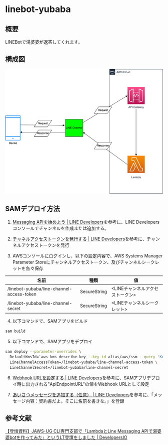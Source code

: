 # linebot-yubaba

## 概要

LINEBotで湯婆婆が返答してくれます。

## 構成図

![diagram](./image/diagram.drawio.png)

## SAMデプロイ方法

1. [Messaging APIを始めよう \| LINE Developers](https://developers.line.biz/ja/docs/messaging-api/getting-started/)を参考に、LINE Developersコンソールでチャンネルを作成または追加する。  

2. [チャネルアクセストークンを発行する \| LINE Developers](https://developers.line.biz/ja/docs/messaging-api/building-bot/#issue-a-channel-access-token)を参考に、チャンネルアクセストークンを発行

3. AWSコンソールにログインし、以下の設定内容で、AWS Systems Manager Parameter Storeにチャンネルアクセストークン、及びチャンネルシークレットを各々保存  

|名前|種類|値|
|---|---|---|
|/linebot-yubaba/line-channel-access-token|SecureString|<LINEチャンネルアクセストークン>|
|/linebot-yubaba/line-channel-secret|SecureString|<LINEチャンネルシークレット>|

4. 以下コマンドで、SAMアプリをビルド

``` bash
sam build
```

5. 以下コマンドで、SAMアプリをデプロイ

``` bash
sam deploy --parameter-overrides \
  DefaultKmsId=`aws kms describe-key --key-id alias/aws/ssm --query 'KeyMetadata.KeyId' --output text` \
  LineChannelAccessToken=/linebot-yubaba/line-channel-access-token \
  LineChannelSecret=/linebot-yubaba/line-channel-secret
```

6. [Webhook URLを設定する \| LINE Developers](https://developers.line.biz/ja/docs/messaging-api/building-bot/#setting-webhook-url)を参考に、SAMアプリデプロイ時に出力される"ApiEndpointURL"の値をWebhook URLとして設定

7. [あいさつメッセージを追加する（任意） \| LINE Developers](https://developers.line.biz/ja/docs/messaging-api/building-bot/#set-greeting-message)を参考に、「メッセージ内容：契約書だよ。そこに名前を書きな。」を登録


## 参考文献

[【登壇資料】JAWS\-UG CLI専門支部で「LambdaとLine Messaging APIで湯婆婆botを作ってみた」というLT登壇をしました \| DevelopersIO](https://dev.classmethod.jp/articles/jaws-ug-cli-273-lt/)
